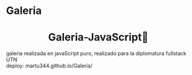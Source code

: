 # Galeria
<h1 align="center">Galeria-JavaScript👋</h1>
<p> galeria realizada en javaScript puro, realizado para la diplomatura fullstack UTN <br>
deploy: martu344.github.io/Galeria/</p>
